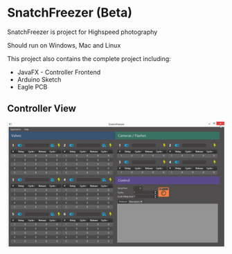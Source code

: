 # SnatchFreezer (Beta)
SnatchFreezer is project for Highspeed photography

Should run on Windows, Mac and Linux

This project also contains the complete project including:
- JavaFX - Controller Frontend
- Arduino Sketch
- Eagle PCB



## Controller View
![screenshot1](https://github.com/guidobonerz/snatchfreezer/blob/develop/docs/ControllerView.png)
